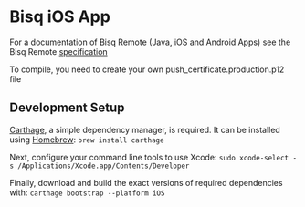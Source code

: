 # Bisq iOS App

For a documentation of Bisq Remote (Java, iOS and Android Apps) see the Bisq Remote [specification](https://github.com/joachimneumann/bisqremote/wiki/Specification)

To compile, you need to create your own push_certificate.production.p12 file

## Development Setup

[Carthage](https://github.com/Carthage/Carthage), a simple dependency manager, is required. It can be installed using [Homebrew](https://brew.sh/):
`brew install carthage`

Next, configure your command line tools to use Xcode: 
`sudo xcode-select -s /Applications/Xcode.app/Contents/Developer`

Finally, download and build the exact versions of required dependencies with:
`carthage bootstrap --platform iOS`
